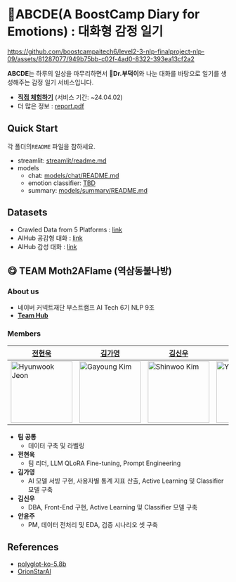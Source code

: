 # 📖ABCDE(A BoostCamp Diary for Emotions) : 대화형 감정 일기


https://github.com/boostcampaitech6/level2-3-nlp-finalproject-nlp-09/assets/81287077/949b75bb-c02f-4ad0-8322-393ea13cf2a2



**ABCDE**는 하루의 일상을 마무리하면서 🦆**Dr.부덕이**와 나눈 대화를 바탕으로 일기를 생성해주는 감정 일기 서비스입니다.
- **[직접 체험하기](https://m2af-abcde.streamlit.app/)** (서비스 기간: ~24.04.02)
- 더 많은 정보 : [report.pdf]()
## Quick Start
각 폴더의`README` 파일을 참하세요. 
- streamlit: [streamlit/readme.md](https://github.com/boostcampaitech6/level2-3-nlp-finalproject-nlp-09/blob/develop/streamlit/readme.md)
- models
  - chat: [models/chat/README.md](https://github.com/boostcampaitech6/level2-3-nlp-finalproject-nlp-09/blob/develop/models/chat/README.md)
  - emotion classifier: [TBD]()
  - summary: [models/summary/README.md](https://github.com/boostcampaitech6/level2-3-nlp-finalproject-nlp-09/blob/develop/models/summary/README.md)


## Datasets
- Crawled Data from 5 Platforms : [link](https://huggingface.co/datasets/m2af/ko-emotion-dataset)
- AIHub 공감형 대화 : [link](https://www.aihub.or.kr/aihubdata/data/view.do?currMenu=115&topMenu=100&aihubDataSe=data&dataSetSn=71305)
- AIHub 감성 대화 : [link](https://www.aihub.or.kr/aihubdata/data/view.do?currMenu=115&topMenu=100&aihubDataSe=data&dataSetSn=86)

## 😋 TEAM Moth2AFlame (역삼동불나방)
### About us
- 네이버 커넥트재단 부스트캠프 AI Tech 6기 NLP 9조
- **[Team Hub](https://huggingface.co/m2af)**
### Members
| [전현욱](https://github.com/gusdnr122997) | [김가영](https://github.com/garongkim) | [김신우](https://github.com/kimsw9703) | [안윤주](https://github.com/nyunzoo) | [곽수연(명예팀원)](https://github.com/suyeonKwak) |
| --- | --- | --- | --- | --- |
| <img src="https://github.com/boostcampaitech6/level1-semantictextsimilarity-nlp-01/assets/81287077/0a2cc555-e3fc-4fb1-9c05-4c99038603b3)" width="140px" height="140px" title="Hyunwook Jeon" /> | <img src="https://github.com/boostcampaitech6/level1-semantictextsimilarity-nlp-01/assets/81287077/0fb3496e-d789-4368-bbac-784aeac06c89)" width="140px" height="140px" title="Gayoung Kim" /> | <img src="https://github.com/boostcampaitech6/level1-semantictextsimilarity-nlp-01/assets/81287077/77b3a062-9199-4d87-8f6e-70ecf42a1df3)" width="140px" height="140px" title="Shinwoo Kim" /> | <img src="https://github.com/boostcampaitech6/level1-semantictextsimilarity-nlp-01/assets/81287077/f3b42c80-7b82-4fa1-923f-0f11945570e6)" width="140px" height="140px" title="Yunju An" /> | <img src="https://github.com/boostcampaitech6/level1-semantictextsimilarity-nlp-01/assets/81287077/d500e824-f86d-4e72-ba59-a21337e6b5a3)" width="140px" height="140px" title="Suyeon Kwak" /> |

- **팀 공통**
  - 데이터 구축 및 라벨링
- **전현욱**
  - 팀 리더, LLM QLoRA Fine-tuning, Prompt Engineering
- **김가영**
  - AI 모델 서빙 구현, 사용자별 통계 지표 산출, Active Learning 및 Classifier 모델 구축
- **김신우**
  - DBA, Front-End 구현, Active Learning 및 Classifier 모델 구축
- **안윤주**
  - PM, 데이터 전처리 및 EDA, 검증 시나리오 셋 구축
 
## References
- [polyglot-ko-5.8b](https://huggingface.co/EleutherAI/polyglot-ko-5.8b)
- [OrionStarAI](https://huggingface.co/OrionStarAI)